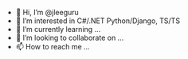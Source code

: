 - 👋 Hi, I’m @jleeguru
- 👀 I’m interested in C#/.NET Python/Django, TS/TS
- 🌱 I’m currently learning ...
- 💞️ I’m looking to collaborate on ...
- 📫 How to reach me ...

<!---
jleeguru/jleeguru is a ✨ special ✨ repository because its `README.md` (this file) appears on your GitHub profile.
You can click the Preview link to take a look at your changes.
--->
